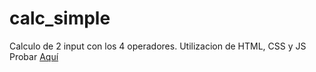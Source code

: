 # calc_simple
Calculo de 2 input con los 4 operadores. Utilizacion de HTML, CSS y JS
Probar [Aquí](https://calcu-simple.netlify.app/)
